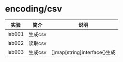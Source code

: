 # encoding/csv

|实验|简介|说明|
|---|---|---|
|lab001|生成csv| |
|lab002|读取csv| |
|lab003|生成csv|[]map[string]interface{}生成|